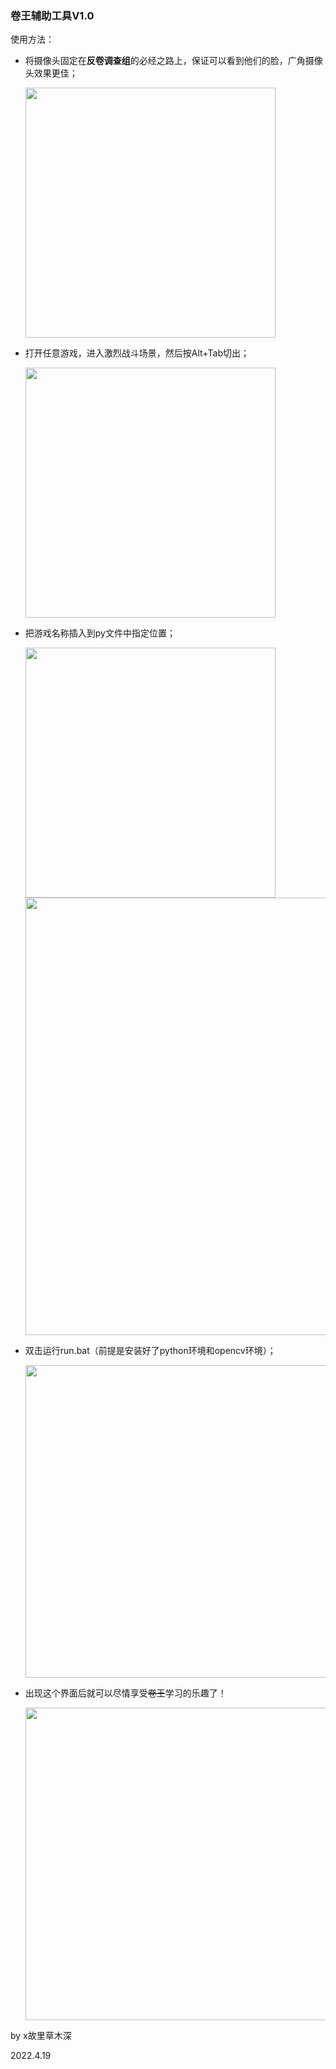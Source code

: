 ### 卷王辅助工具V1.0

使用方法：

- 将摄像头固定在**反卷调查组**的必经之路上，保证可以看到他们的脸，广角摄像头效果更佳；

  <div align=left><img width=400 src="image\\摄像头固定位置.jpg">

- 打开任意游戏，进入激烈战斗场景，然后按Alt+Tab切出；

  <div align=left><img width=400 src="image\\植物大战僵尸.jpg">

- 把游戏名称插入到py文件中指定位置；

  <div align=left><img width=400 src="image\\应用名.jpg">


  <div align=left><img width=700 src="image\\植物大战僵尸中文版.jpg">


- 双击运行run.bat（前提是安装好了python环境和opencv环境）；

  <div align=left><img width=500 src="image\\运行.jpg">

- 出现这个界面后就可以尽情享受~~卷王~~学习的乐趣了！

  <div align=left><img width=500 src="image\\主界面.jpg">







by x故里草木深

2022.4.19
